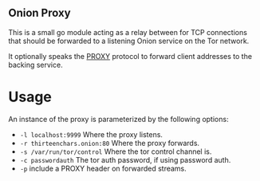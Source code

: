 Onion Proxy
-----------

This is a small go module acting as a relay between for TCP connections that
should be forwarded to a listening Onion service on the Tor network.

It optionally speaks the [PROXY](http://www.haproxy.org/download/1.5/doc/proxy-protocol.txt)
protocol to forward client addresses to the backing service.

Usage
=====

An instance of the proxy is parameterized by the following options:

* ```-l localhost:9999``` Where the proxy listens.
* ```-r thirteenchars.onion:80``` Where the proxy forwards.
* ```-s /var/run/tor/control``` Where the tor control channel is.
* ```-c passwordauth``` The tor auth password, if using password auth.
* ```-p``` include a PROXY header on forwarded streams.
